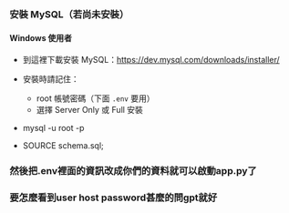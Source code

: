 
###  安裝 MySQL（若尚未安裝）

#### Windows 使用者

- 到這裡下載安裝 MySQL：https://dev.mysql.com/downloads/installer/
- 安裝時請記住：
  - root 帳號密碼（下面 `.env` 要用）
  - 選擇 Server Only 或 Full 安裝

- mysql -u root -p
- SOURCE schema.sql;
###  然後把.env裡面的資訊改成你們的資料就可以啟動app.py了
###  要怎麼看到user host password甚麼的問gpt就好

